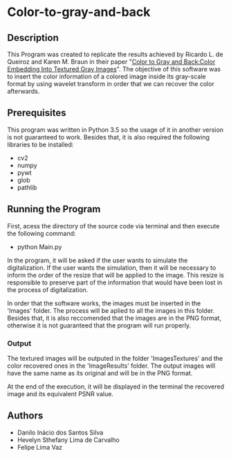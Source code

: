 # Color-to-gray-and-back

## Description
This Program was created to replicate the results achieved by Ricardo L. de Queiroz and Karen M. Braun in their paper "[Color to Gray and Back:Color Embedding Into Textured Gray Images](http://queiroz.divp.org/papers/color-to-bw.pdf)". The objective of this software was to insert the color information of a colored image inside its gray-scale format by using wavelet transform in order that we can recover the color afterwards. 


## Prerequisites
This program was written in Python 3.5 so the usage of it in another version is not guaranteed to work. Besides that, it is also required the following libraries to be installed:
- cv2
- numpy
- pywt
- glob
- pathlib


## Running the Program

First, acess the directory of the source code via terminal and then execute the following command:
- python Main.py

In the program, it will be asked if the user wants to simulate the digitalization. If the user wants the simulation, then it will be necessary to inform the order of the resize that will be applied to the image. This resize is responsible to preserve part of the information that would have been lost in the process of digitalization.

In order that the software works, the images must be inserted in the 'Images' folder. The process will be aplied to all the images in this folder. Besides that, it is also reccomended that the images are in the PNG format, otherwise it is not guaranteed that the program will run properly.

### Output

The textured images will be outputed in the folder 'ImagesTextures' and the color recovered ones in the 'ImageResults' folder. The output images will have the same name as its original and will be in the PNG format.

At the end of the execution, it will be displayed in the terminal the recovered image and its equivalent PSNR value.	

## Authors
- Danilo Inácio dos Santos Silva
- Hevelyn Sthefany Lima de Carvalho 
- Felipe Lima Vaz
